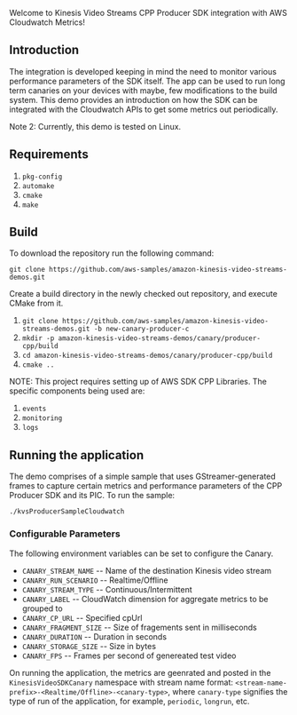 Welcome to Kinesis Video Streams CPP Producer SDK integration with AWS Cloudwatch Metrics!

## Introduction

The integration is developed keeping in mind the need to monitor various performance parameters of the SDK itself. The app can be used to run long term canaries on your devices with maybe, few modifications to the build system. This demo provides an introduction on how the SDK can be integrated with the Cloudwatch APIs to get some metrics out periodically.

Note 2: Currently, this demo is tested on Linux.

## Requirements

1. `pkg-config`
2. `automake`
3. `cmake`
4. `make`


## Build

To download the repository run the following command:

`git clone https://github.com/aws-samples/amazon-kinesis-video-streams-demos.git`

Create a build directory in the newly checked out repository, and execute CMake from it.

1. `git clone https://github.com/aws-samples/amazon-kinesis-video-streams-demos.git -b new-canary-producer-c`
2. `mkdir -p amazon-kinesis-video-streams-demos/canary/producer-cpp/build`
3. `cd amazon-kinesis-video-streams-demos/canary/producer-cpp/build`
4. `cmake ..`

NOTE: This project requires setting up of AWS SDK CPP Libraries. The specific components being used are:
1. `events`
2. `monitoring`
3. `logs`

## Running the application

The demo comprises of a simple sample that uses GStreamer-generated frames to capture certain metrics and performance parameters of the CPP Producer SDK and its PIC. To run the sample:

`./kvsProducerSampleCloudwatch`	

### Configurable Parameters
The following environment variables can be set to configure the Canary.
* `CANARY_STREAM_NAME` -- Name of the destination Kinesis video stream
* `CANARY_RUN_SCENARIO` -- Realtime/Offline
* `CANARY_STREAM_TYPE` --  Continuous/Intermittent
* `CANARY_LABEL` -- CloudWatch dimension for aggregate metrics to be grouped to
* `CANARY_CP_URL` -- Specified cpUrl
* `CANARY_FRAGMENT_SIZE` --  Size of fragements sent in milliseconds
* `CANARY_DURATION` -- Duration in seconds
* `CANARY_STORAGE_SIZE` -- Size in bytes
* `CANARY_FPS` -- Frames per second of genereated test video

On running the application, the metrics are geenrated and posted in the `KinesisVideoSDKCanary` namespace with stream name format:  `<stream-name-prefix>-<Realtime/Offline>-<canary-type>`, where `canary-type` signifies the type of run of the application, for example, `periodic`, `longrun`, etc.
